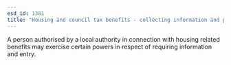 ```yaml
---
esd_id: 1381
title: "Housing and council tax benefits - collecting information and power of entry "
---
```


A person authorised by a local authority in connection with housing related benefits may exercise certain powers in respect of requiring information and entry.

